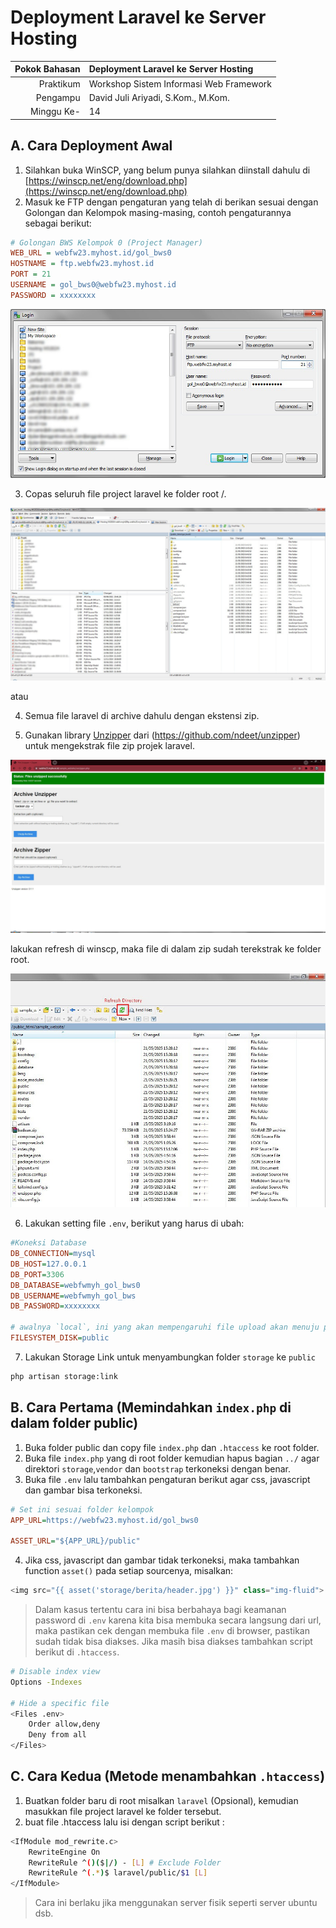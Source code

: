 
# Deployment Laravel ke Server Hosting
| Pokok Bahasan | Deployment Laravel ke Server Hosting    |
| ------------: | :-------------------------------------- |
| Praktikum     | Workshop Sistem Informasi Web Framework |
| Pengampu 	    | David Juli Ariyadi, S.Kom., M.Kom.      |
| Minggu Ke-    | 14                                      |

## A. Cara Deployment Awal
1. Silahkan buka WinSCP, yang belum punya silahkan diinstall dahulu di [https://winscp.net/eng/download.php](https://winscp.net/eng/download.php)
2. Masuk ke FTP dengan pengaturan yang telah di berikan sesuai dengan Golongan dan Kelompok masing-masing, contoh pengaturannya sebagai berikut:
```ini
# Golongan BWS Kelompok 0 (Project Manager)
WEB_URL = webfw23.myhost.id/gol_bws0
HOSTNAME = ftp.webfw23.myhost.id
PORT = 21
USERNAME = gol_bws0@webfw23.myhost.id
PASSWORD = xxxxxxxx
```
![WinSCP](images/winscp_ftp.jpg)

3. Copas seluruh file project laravel ke folder root /.

![WinSCP](images/winscp_laravel.jpg)

atau 

4. Semua file laravel di archive dahulu dengan ekstensi zip.

5. Gunakan library [Unzipper](https://github.com/ndeet/unzipper) dari (https://github.com/ndeet/unzipper) untuk mengekstrak file zip projek laravel.

![Unzipper](images/unzipper.jpg)

lakukan refresh di winscp, maka file di dalam zip sudah terekstrak ke folder root.

![WinSCP](images/winscp_refresh.jpg)

6. Lakukan setting file `.env`, berikut yang harus di ubah:
```ini
#Koneksi Database
DB_CONNECTION=mysql
DB_HOST=127.0.0.1
DB_PORT=3306
DB_DATABASE=webfwmyh_gol_bws0
DB_USERNAME=webfwmyh_gol_bws
DB_PASSWORD=xxxxxxxx

# awalnya `local`, ini yang akan mempengaruhi file upload akan menuju private atau public
FILESYSTEM_DISK=public
```
7. Lakukan Storage Link untuk menyambungkan folder `storage` ke `public`
```bash
php artisan storage:link
```

## B. Cara Pertama (Memindahkan `index.php` di dalam folder public)
1. Buka folder public dan copy file `index.php` dan `.htaccess` ke root folder.
2. Buka file `index.php` yang di root folder kemudian hapus bagian `../` agar direktori `storage`,`vendor` dan `bootstrap` terkoneksi dengan benar.
3. Buka file `.env` lalu tambahkan pengaturan berikut agar css, javascript dan gambar bisa terkoneksi.
```ini
# Set ini sesuai folder kelompok
APP_URL=https://webfw23.myhost.id/gol_bws0

ASSET_URL="${APP_URL}/public"
```
4. Jika css, javascript dan gambar tidak terkoneksi, maka tambahkan function `asset()` pada setiap sourcenya, misalkan:
```php
<img src="{{ asset('storage/berita/header.jpg') }}" class="img-fluid">
```
> Dalam kasus tertentu cara ini bisa berbahaya bagi keamanan password di `.env` karena kita bisa membuka secara langsung dari url, maka pastikan cek dengan membuka file `.env` di browser, pastikan sudah tidak bisa diakses. Jika masih bisa diakses tambahkan script berikut di `.htaccess`.
```sh
# Disable index view
Options -Indexes

# Hide a specific file
<Files .env>
    Order allow,deny
    Deny from all
</Files>
```

## C. Cara Kedua (Metode menambahkan `.htaccess`)
1. Buatkan folder baru di root misalkan `laravel` (Opsional), kemudian masukkan file project laravel ke folder tersebut.
2. buat file .htaccess lalu isi dengan script berikut :
```sh
<IfModule mod_rewrite.c>
	RewriteEngine On
	RewriteRule ^()($|/) - [L] # Exclude Folder
	RewriteRule ^(.*)$ laravel/public/$1 [L]
</IfModule>
```
> Cara ini berlaku jika menggunakan server fisik seperti server ubuntu dsb.